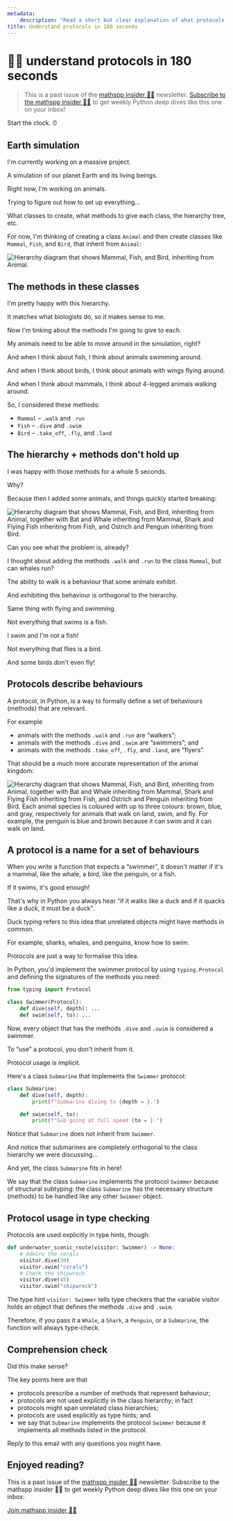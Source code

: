 ```yaml
---
metadata:
    description: "Read a short but clear explanation of what protocols are in Python and how to use them in this sample of the mathspp insider weekly newsletter."
title: Understand protocols in 180 seconds
---
```


# 🐍🚀 understand protocols in 180 seconds

 > This is a past issue of the [mathspp insider 🐍🚀](/insider) newsletter. [Subscribe to the mathspp insider 🐍🚀](/insider#subscribe) to get weekly Python deep dives like this one on your inbox!

Start the clock. ⏰

## Earth simulation

I'm currently working on a massive project.

A simulation of our planet Earth and its living beings.

Right now, I'm working on animals.

Trying to figure out how to set up everything...

What classes to create, what methods to give each class, the hierarchy tree, etc.

For now, I'm thinking of creating a class `Animal` and then create classes like `Mammal`, `Fish`, and `Bird`, that inherit from `Animal`:

![Hierarchy diagram that shows Mammal, Fish, and Bird, inheriting from Animal.](_protocols_base.webp)

## The methods in these classes

I'm pretty happy with this hierarchy.

It matches what biologists do, so it makes sense to me.

Now I'm tinking about the methods I'm going to give to each.

My animals need to be able to move around in the simulation, right?

And when I think about fish, I think about animals swimming around.

And when I think about birds, I think about animals with wings flying around.

And when I think about mammals, I think about 4-legged animals walking around.

So, I considered these methods:

 - `Mammal` – `.walk` and `.run`
 - `Fish` – `.dive` and `.swim`
 - `Bird` – `.take_off`, `.fly`, and `.land`

## The hierarchy + methods don't hold up

I was happy with those methods for a whole 5 seconds.

Why?

Because then I added some animals, and things quickly started breaking:

![Hierarchy diagram that shows Mammal, Fish, and Bird, inheriting from Animal, together with Bat and Whale inheriting from Mammal, Shark and Flying Fish inheriting from Fish, and Ostrich and Penguin inheriting from Bird.](_protocols_full.webp)

Can you see what the problem is, already?

I thought about adding the methods `.walk` and `.run` to the class `Mammal`, but can whales run?

The ability to walk is a behaviour that some animals exhibit.

And exhibiting this behaviour is orthogonal to the hierarchy.

Same thing with flying and swimming.

Not everything that swims is a fish.

I swim and I'm not a fish!

Not everything that flies is a bird.

And some birds don't even fly!

## Protocols describe behaviours

A protocol, in Python, is a way to formally define a set of behaviours (methods) that are relevant.

For example

 - animals with the methods `.walk` and `.run` are “walkers”;
 - animals with the methods `.dive` and `.swim` are “swimmers”; and
 - animals with the methods `.take_off`, `.fly`, and `.land`, are “flyers”.

That should be a much more accurate representation of the animal kingdom:

![Hierarchy diagram that shows Mammal, Fish, and Bird, inheriting from Animal, together with Bat and Whale inheriting from Mammal, Shark and Flying Fish inheriting from Fish, and Ostrich and Penguin inheriting from Bird. Each animal species is coloured with up to three colours: brown, blue, and gray, respectively for animals that walk on land, swim, and fly. For example, the penguin is blue and brown because it can swim and it can walk on land.](_protocols_distribution-2.webp)

## A protocol is a name for a set of behaviours

When you write a function that expects a “swimmer”, it doesn't matter if it's a mammal, like the whale, a bird, like the penguin, or a fish.

If it swims, it's good enough!

That's why in Python you always hear “if it walks like a duck and if it quacks like a duck, it must be a duck”.

Duck typing refers to this idea that unrelated objects might have methods in common.

For example, sharks, whales, and penguins, know how to swim.

Protocols are just a way to formalise this idea.

In Python, you'd implement the swimmer protocol by using `typing.Protocol` and defining the signatures of the methods you need:

```python
from typing import Protocol

class Swimmer(Protocol):
    def dive(self, depth): ...
    def swim(self, to): ...
```

Now, every object that has the methods `.dive` and `.swim` is considered a swimmer.

To “use” a protocol, you don't inherit from it.

Protocol usage is implicit.

Here's a class `Submarine` that implements the `Swimmer` protocol:

```python
class Submarine:
    def dive(self, depth):
        print(f"Submarine diving to {depth = }.")

    def swim(self, to):
        print(f"Sub going at full speed {to = }.")
```

Notice that `Submarine` does not inherit from `Swimmer`.

And notice that submarines are completely orthogonal to the class hierarchy we were discussing...

And yet, the class `Submarine` fits in here!

We say that the class `Submarine` implements the protocol `Swimmer` because of structural subtyping: the class `Submarine` has the necessary structure (methods) to be handled like any other `Swimmer` object.

## Protocol usage in type checking

Protocols are used explicitly in type hints, though:

```python
def underwater_scenic_route(visitor: Swimmer) -> None:
    # Admire the corals
    visitor.dive(30)
    visitor.swim("corals")
    # Check the shipwreck
    visitor.dive(45)
    visitor.swim("shipwreck")
```

The type hint `visitor: Swimmer` tells type checkers that the variable visitor holds an object that defines the methods `.dive` and `.swim`.

Therefore, if you pass it a `Whale`, a `Shark`, a `Penguin`, or a `Submarine`, the function will always type-check.

## Comprehension check

Did this make sense?

The key points here are that

 - protocols prescribe a number of methods that represent behaviour;
 - protocols are not used explicitly in the class hierarchy; in fact
 - protocols might span unrelated class hierarchies;
 - protocols are used explicitly as type hints; and
 - we say that `Submarine` implements the protocol `Swimmer` because it implements all methods listed in the protocol.

Reply to this email with any questions you might have.


## Enjoyed reading?

This is a past issue of the [mathspp insider 🐍🚀](/insider) newsletter.
Subscribe to the mathspp insider 🐍🚀 to get weekly Python deep dives like this one on your inbox:

[Join mathspp insider 🐍🚀](/insider?classes=btn,btn-lg,btn-center#subscribe)

